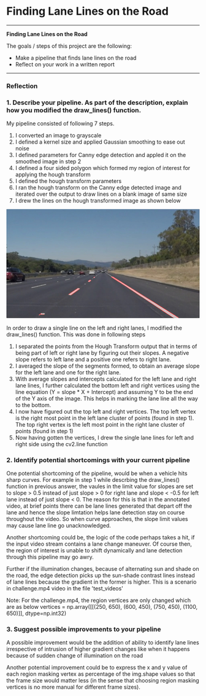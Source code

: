 # **Finding Lane Lines on the Road** 

---

**Finding Lane Lines on the Road**

The goals / steps of this project are the following:
* Make a pipeline that finds lane lines on the road
* Reflect on your work in a written report


[//]: # (Image References)

[image1]: ./test_images/Output_solidWhiteRight.jpg

---

### Reflection

### 1. Describe your pipeline. As part of the description, explain how you modified the draw_lines() function.

My pipeline consisted of following 7 steps.

1) I converted an image to grayscale
2) I defined a kernel size and applied Gaussian smoothing to ease out noise
3) I defined parameters for Canny edge detection and appled it on the smoothed image in step 2
4) I defined a four sided polygon which formed my region of interest for applying the hough transform
5) I defined the hough transform parameters
6) I ran the hough transform on the Canny edge detected image and iterated over the output to draw lines on a blank image of same size
7) I drew the lines on the hough transformed image as shown below

![alt text][image1]

In order to draw a single line on the left and right lanes, I modified the draw_lines() function. This was done in following steps

1) I separated the points from the Hough Transform output that in terms of being part of left or right lane by figuring out their slopes.
A negative slope refers to left lane and a positive one refers to right lane.
2) I averaged the slope of the segments formed, to obtain an average slope for the left lane and one for the right lane.
3) With average slopes and intercepts calculated for the left lane and right lane lines, I further calculated the bottom left and right vertices using the line equation (Y = slope * X + Intercept) and assuming Y to be the end of the Y axis of the image. This helps in marking the lane line all the way to the bottom.
4) I now have figured out the top left and right vertices. The top left vertex is the right most point in the left lane cluster of points (found in step 1). The top right vertex is the left most point in the right lane cluster of points (found in step 1) 
5) Now having gotten the vertices, I drew the single lane lines for left and right side using the cv2.line function


### 2. Identify potential shortcomings with your current pipeline


One potential shortcoming of the pipeline, would be when a vehicle hits sharp curves. For example in step 1 while descrbing the draw_lines() function in previous answer, the vaules in the limit value for slopes are set to slope > 0.5 instead of just slope > 0 for right lane and slope < -0.5 for left lane instead of just slope < 0. The reason for this is that in the annotated video, at brief points there can be lane lines generated that depart off the lane and hence the slope limtation helps lane detection stay on course throughout the video. So when curve approaches, the slope limit values may cause lane line go unacknowledged.

Another shortcoming could be, the logic of the code perhaps takes a hit, if the input video stream contains a lane change maneuver. Of course then, the region of interest is unable to shift dynamically and lane detection through this pipeline may go awry.

Further if the illumination changes, because of alternating sun and shade on the road, the edge detection picks up the sun-shade contrast lines instead of lane lines because the gradient in the former is higher. This is a scenario in challenge.mp4 video in the file 'test_videos'

Note:
For the challenge.mp4, the region vertices are only changed which are as below
vertices = np.array([[(250, 650), (600, 450), (750, 450), (1100, 650)]], dtype=np.int32)


### 3. Suggest possible improvements to your pipeline

A possible improvement would be the addition of ability to identify lane lines irrespective of intrusion of higher gradient changes like when it happens because of sudden change of illumination on the road 

Another potential improvement could be to express the x and y value of each region masking vertex as percentage of the img.shape values so that the frame size would matter less (in the sense that choosing region masking vertices is no more manual for different frame sizes).
